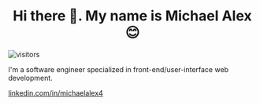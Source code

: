 <h1 align="center">Hi there 👋. My name is Michael Alex 😊</h1>

![visitors](https://visitor-badge.glitch.me/badge?page_id=mikheil-a.visitor-badge)

<p>I'm a software engineer specialized in front-end/user-interface web development.</p>

[linkedin.com/in/michaelalex4](https://www.linkedin.com/in/michaelalex4)




<!--
### Hi there 👋
-->


<!--
**Mikheil-A/Mikheil-A** is a ✨ _special_ ✨ repository because its `README.md` (this file) appears on your GitHub profile.

Here are some ideas to get you started:

- 🔭 I’m currently working on ...
- 🌱 I’m currently learning ...
- 👯 I’m looking to collaborate on ...
- 🤔 I’m looking for help with ...
- 💬 Ask me about ...
- 📫 How to reach me: ...
- 😄 Pronouns: ...
- ⚡ Fun fact: ...
-->
